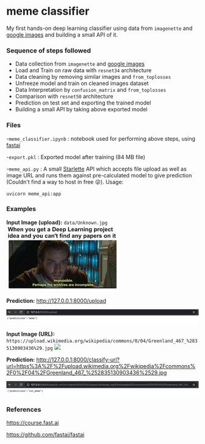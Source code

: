 # meme classifier

My first hands-on deep learning classifier using data from `imagenette` and [google images](https://images.google.com) and building a small API of it.

### Sequence of steps followed
- Data collection from `imagenette` and [google images](https://images.google.com)
- Load and Train on raw data with `resnet34` architecture
- Data cleaning by removing similar images and `from_toplosses`
- Unfreeze model and train on cleaned images dataset
- Data Interpretation by `confusion_matrix` and `from_toplosses`
- Comparison with `resnet50` architecture
- Prediction on test set and exporting the trained model
- Building a small API by taking above exported model

### Files
-`meme_classifier.ipynb` : notebook used for performing above steps, using [fastai](https://github.com/fastai/fastai)

-`export.pkl` : Exported model after training (84 MB file)

-`meme_api.py` : A small [Starlette](https://www.starlette.io) API which accepts file upload as well as image URL and runs them against pre-calculated model to give prediction (Couldn't find a way to host in free :stuck_out_tongue_winking_eye:). Usage:

```
uvicorn meme_api:app
```

### Examples
**Input Image (upload):** `data/Unknown.jpg`
<img src="data/Unknown.jpg">

**Prediction:**
http://127.0.0.1:8000/upload

<img src="data/ex1.png">


**Input Image (URL):** `https://upload.wikimedia.org/wikipedia/commons/0/04/Greenland_467_%2835130903436%29.jpg`
<img src="https://upload.wikimedia.org/wikipedia/commons/0/04/Greenland_467_%2835130903436%29.jpg">

**Prediction:**
http://127.0.0.1:8000/classify-url?url=https%3A%2F%2Fupload.wikimedia.org%2Fwikipedia%2Fcommons%2F0%2F04%2FGreenland_467_%252835130903436%2529.jpg

<img src="data/ex2.png">

### References
https://course.fast.ai

https://github.com/fastai/fastai
